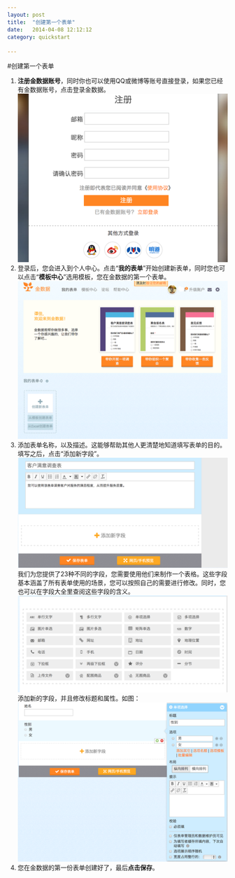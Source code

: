 ```yaml
---
layout: post
title:  "创建第一个表单"
date:   2014-04-08 12:12:12
category: quickstart

---
```


#创建第一个表单

 1. **注册金数据账号**，同时你也可以使用QQ或微博等账号直接登录，如果您已经有金数据账号，点击登录金数据。
  ![表单编辑](/images/create-form-1.png)
 2. 登录后，您会进入到个人中心。点击“**我的表单**”开始创建新表单，同时您也可以点击“**模板中心**”选用模板，您在金数据的第一个表单。
 ![表单编辑](/images/create-form-2.png)
 3. 添加表单名称，以及描述。这能够帮助其他人更清楚地知道填写表单的目的。填写之后，点击“添加新字段”。
 ![表单编辑](/images/create-form-3.png)
我们为您提供了23种不同的字段，您需要使用他们来制作一个表格。这些字段基本涵盖了所有表单使用的场景，您可以按照自己的需要进行修改。同时，您也可以在字段大全里查阅这些字段的含义。
 ![表单编辑](/images/create-form-4.png)
添加新的字段，并且修改标题和属性。如图：
 ![表单编辑](/images/create-form-5.png)
 4. 您在金数据的第一份表单创建好了，最后**点击保存**。
 